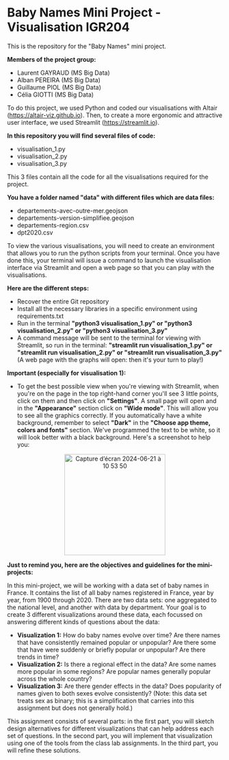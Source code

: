# Baby Names Mini Project - Visualisation IGR204

This is the repository for the "Baby Names" mini project.

**Members of the project group:**  
- Laurent GAYRAUD (MS Big Data)
- Alban PEREIRA (MS Big Data)
- Guillaume PIOL (MS Big Data)
- Célia GIOTTI (MS Big Data)

To do this project, we used Python and coded our visualisations with Altair (https://altair-viz.github.io). Then, to create a more ergonomic and attractive user interface, we used Streamlit (https://streamlit.io). 

**In this repository you will find several files of code:**
- visualisation_1.py
- visualisation_2.py
- visualisation_3.py

This 3 files contain all the code for all the visualisations required for the project.

**You have a folder named "data" with different files which are data files:**
- departements-avec-outre-mer.geojson
- departements-version-simplifiee.geojson
- departements-region.csv
- dpt2020.csv

To view the various visualisations, you will need to create an environment that allows you to run the python scripts from your terminal. Once you have done this, your terminal will issue a command to launch the visualisation interface via Streamlit and open a web page so that you can play with the visualisations.

**Here are the different steps:**  
- Recover the entire Git repository
- Install all the necessary libraries in a specific environment using requirements.txt
- Run in the terminal **"python3 visualisation_1.py" or "python3 visualisation_2.py" or "python3 visualisation_3.py"**
- A command message will be sent to the terminal for viewing with Streamlit, so run in the terminal: **"streamlit run visualisation_1.py" or "streamlit run visualisation_2.py" or "streamlit run visualisation_3.py"** (A web page with the graphs will open: then it's your turn to play!)

**Important (especially for visualisation 1):**
- To get the best possible view when you're viewing with Streamlit, when you're on the page in the top right-hand corner you'll see 3 little points, click on them and then click on **"Settings"**. A small page will open and in the **"Appearance"** section click on **"Wide mode"**. This will allow you to see all the graphics correctly.
If you automatically have a white background, remember to select **"Dark"** in the **"Choose app theme, colors and fonts"** section. We've programmed the text to be white, so it will look better with a black background. 
Here's a screenshot to help you:

<p align="center">
  <img width="236" alt="Capture d’écran 2024-06-21 à 10 53 50" src="https://github.com/celiagiotti/visualisation_mini-project/assets/144688454/05636e5a-e5fa-4411-af24-7cb8968b4b6e">
</p>

**Just to remind you, here are the objectives and guidelines for the mini-projects:** 

In this mini-project, we will be working with a data set of baby names in France. It contains the list of all baby names registered in France, year by year, from 1900 through 2020. There are two data sets: one aggregated to the national level, and another with data by department. Your goal is to create 3 different visualizations around these data, each focussed on answering different kinds of questions about the data:

- **Visualization 1:** How do baby names evolve over time? Are there names that have consistently remained popular or unpopular? Are there some that have were suddenly or briefly popular or unpopular? Are there trends in time?
- **Visualization 2:** Is there a regional effect in the data? Are some names more popular in some regions? Are popular names generally popular across the whole country?
- **Visualization 3:** Are there gender effects in the data? Does popularity of names given to both sexes evolve consistently? (Note: this data set treats sex as binary; this is a simplification that carries into this assignment but does not generally hold.)

This assignment consists of several parts: in the first part, you will sketch design alternatives for different visualizations that can help address each set of questions. In the second part, you will implement that visualization using one of the tools from the class lab assignments. In the third part, you will refine these solutions.



